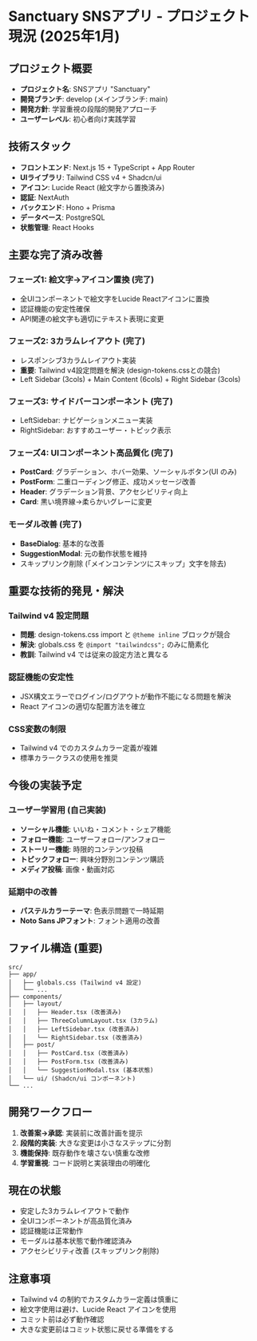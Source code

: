 # Sanctuary SNSアプリ - プロジェクト現況 (2025年1月)

## プロジェクト概要
- **プロジェクト名**: SNSアプリ "Sanctuary"
- **開発ブランチ**: develop (メインブランチ: main)
- **開発方針**: 学習重視の段階的開発アプローチ
- **ユーザーレベル**: 初心者向け実践学習

## 技術スタック
- **フロントエンド**: Next.js 15 + TypeScript + App Router
- **UIライブラリ**: Tailwind CSS v4 + Shadcn/ui
- **アイコン**: Lucide React (絵文字から置換済み)
- **認証**: NextAuth
- **バックエンド**: Hono + Prisma
- **データベース**: PostgreSQL
- **状態管理**: React Hooks

## 主要な完了済み改善

### フェーズ1: 絵文字→アイコン置換 (完了)
- 全UIコンポーネントで絵文字をLucide Reactアイコンに置換
- 認証機能の安定性確保
- API関連の絵文字も適切にテキスト表現に変更

### フェーズ2: 3カラムレイアウト (完了)
- レスポンシブ3カラムレイアウト実装
- **重要**: Tailwind v4設定問題を解決 (design-tokens.cssとの競合)
- Left Sidebar (3cols) + Main Content (6cols) + Right Sidebar (3cols)

### フェーズ3: サイドバーコンポーネント (完了)
- LeftSidebar: ナビゲーションメニュー実装
- RightSidebar: おすすめユーザー・トピック表示

### フェーズ4: UIコンポーネント高品質化 (完了)
- **PostCard**: グラデーション、ホバー効果、ソーシャルボタン(UI のみ)
- **PostForm**: 二重ローディング修正、成功メッセージ改善
- **Header**: グラデーション背景、アクセシビリティ向上
- **Card**: 黒い境界線→柔らかいグレーに変更

### モーダル改善 (完了)
- **BaseDialog**: 基本的な改善
- **SuggestionModal**: 元の動作状態を維持
- スキップリンク削除 (「メインコンテンツにスキップ」文字を除去)

## 重要な技術的発見・解決

### Tailwind v4 設定問題
- **問題**: design-tokens.css import と `@theme inline` ブロックが競合
- **解決**: globals.css を `@import "tailwindcss";` のみに簡素化
- **教訓**: Tailwind v4 では従来の設定方法と異なる

### 認証機能の安定性
- JSX構文エラーでログイン/ログアウトが動作不能になる問題を解決
- React アイコンの適切な配置方法を確立

### CSS変数の制限
- Tailwind v4 でのカスタムカラー定義が複雑
- 標準カラークラスの使用を推奨

## 今後の実装予定

### ユーザー学習用 (自己実装)
- **ソーシャル機能**: いいね・コメント・シェア機能
- **フォロー機能**: ユーザーフォロー/アンフォロー
- **ストーリー機能**: 時限的コンテンツ投稿
- **トピックフォロー**: 興味分野別コンテンツ購読
- **メディア投稿**: 画像・動画対応

### 延期中の改善
- **パステルカラーテーマ**: 色表示問題で一時延期
- **Noto Sans JPフォント**: フォント適用の改善

## ファイル構造 (重要)
```
src/
├── app/
│   ├── globals.css (Tailwind v4 設定)
│   └── ...
├── components/
│   ├── layout/
│   │   ├── Header.tsx (改善済み)
│   │   ├── ThreeColumnLayout.tsx (3カラム)
│   │   ├── LeftSidebar.tsx (改善済み)
│   │   └── RightSidebar.tsx (改善済み)
│   ├── post/
│   │   ├── PostCard.tsx (改善済み)
│   │   ├── PostForm.tsx (改善済み)
│   │   └── SuggestionModal.tsx (基本状態)
│   └── ui/ (Shadcn/ui コンポーネント)
└── ...
```

## 開発ワークフロー
1. **改善案→承認**: 実装前に改善計画を提示
2. **段階的実装**: 大きな変更は小さなステップに分割
3. **機能保持**: 既存動作を壊さない慎重な改修
4. **学習重視**: コード説明と実装理由の明確化

## 現在の状態
- 安定した3カラムレイアウトで動作
- 全UIコンポーネントが高品質化済み
- 認証機能は正常動作
- モーダルは基本状態で動作確認済み
- アクセシビリティ改善 (スキップリンク削除)

## 注意事項
- Tailwind v4 の制約でカスタムカラー定義は慎重に
- 絵文字使用は避け、Lucide React アイコンを使用
- コミット前は必ず動作確認
- 大きな変更前はコミット状態に戻せる準備をする